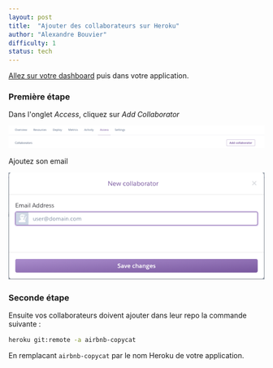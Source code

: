 ```yaml
---
layout: post
title:  "Ajouter des collaborateurs sur Heroku"
author: "Alexandre Bouvier"
difficulty: 1
status: tech
---
```


<a href="https://dashboard.heroku.com/apps" target="_blank">Allez sur votre dashboard</a> puis dans votre application.

### Première étape

Dans l'onglet *Access*, cliquez sur *Add Collaborator*

<img src="/images/posts/heroku-button.png" class="image" alt="Cliquer sur Add Collaborator">

Ajoutez son email

<img src="/images/posts/heroku-email.png" class="image" alt="Ajoutez son email rattaché à son compte Heroku">

### Seconde étape

Ensuite vos collaborateurs doivent ajouter dans leur repo la commande suivante :

```sh
heroku git:remote -a airbnb-copycat
```

En remplacant `airbnb-copycat` par le nom Heroku de votre application.

